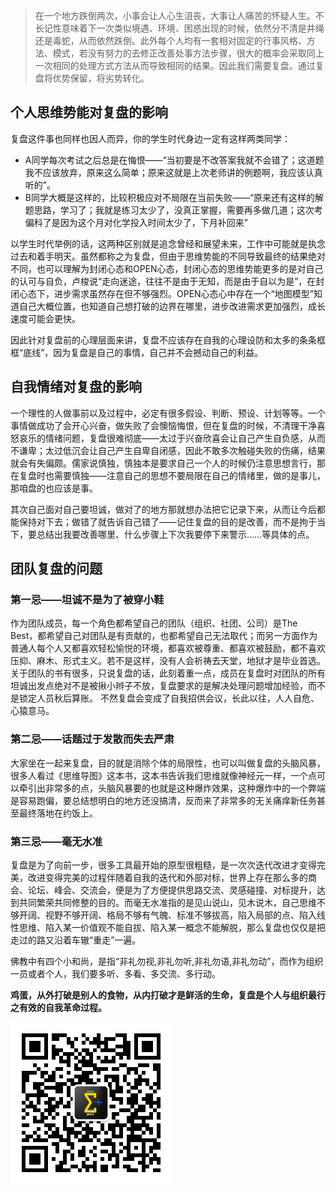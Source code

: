 > 在一个地方跌倒两次，小事会让人心生沮丧，大事让人痛苦的怀疑人生。不长记性意味着下一次类似境遇、环境、困惑出现的时候，依然分不清是井绳还是毒蛇，从而依然跌倒。此外每个人均有一套相对固定的行事风格、方法、模式，若没有努力的去修正改善处事方法步骤，很大的概率会采取同上一次相同的处理方式方法从而导致相同的结果。因此我们需要复盘。通过复盘将优势保留，将劣势转化。

## 个人思维势能对复盘的影响

复盘这件事也同样也因人而异，你的学生时代身边一定有这样两类同学：
- A同学每次考试之后总是在悔恨——“当初要是不改答案我就不会错了；这道题我不应该放弃，原来这么简单；原来这就是上次老师讲的例题啊，我应该认真听的”。
- B同学大概是这样的，比较积极应对不局限在当前失败——“原来还有这样的解题思路，学习了；我就是练习太少了，没真正掌握，需要再多做几道；这次考偏科了是因为这个月对化学投入时间太少了，下月补回来”

以学生时代举例的话，这两种区别就是追念曾经和展望未来，工作中可能就是执念过去和着手明天。虽然都称之为复盘，但由于思维势能的不同导致最终的结果绝对不同，也可以理解为封闭心态和OPEN心态，封闭心态的思维势能更多的是对自己的认可与自负，卢梭说“走向迷途，往往不是由于无知，而是由于自以为是”，在封闭心态下，进步需求虽然存在但不够强烈。OPEN心态心中存在一个“地图模型”知道自己大概位置，也知道自己想打破的边界在哪里，进步改进需求更加强烈，成长速度可能会更快。

因此针对复盘前的心理层面来讲，复盘不应该存在自我的心理设防和太多的条条框框“底线”，因为复盘是自己的事情，自己并不会撼动自己的利益。

## 自我情绪对复盘的影响

一个理性的人做事前以及过程中，必定有很多假设、判断、预设、计划等等。一个事情做成功了会开心兴奋，做失败了会懊恼悔恨，但在复盘的时候，不清理干净喜怒哀乐的情绪问题，复盘很难彻底——太过于兴奋欣喜会让自己产生自负感，从而不谦卑；太过低沉会让自己产生自卑自闭感，因此不敢多次触碰失败的伤痛，结果就会有失偏颇。儒家说慎独，慎独本是要求自己一个人的时候仍注意思想言行，那在复盘时也需要慎独——注意自己的思想不要局限在自己的情绪里，做的是事儿，那咱盘的也应该是事。

其次自己面对自己要坦诚，做对了的地方那就想办法把它记录下来，从而让今后都能保持对下去；做错了就告诉自己错了——记住复盘的目的是改善，而不是拘于当下，要总结出我要改善哪里、什么步骤上下次我要停下来警示……等具体的点。

## 团队复盘的问题
### 第一忌——坦诚不是为了被穿小鞋

作为团队成员，每一个角色都希望自己的团队（组织、社团、公司）是The Best，都希望自己对团队是有贡献的，也都希望自己无法取代；而另一方面作为普通人每个人又都喜欢轻松愉悦的环境，都喜欢被尊重、都喜欢被鼓励，都不喜欢压抑、麻木、形式主义。若不是这样，没有人会祈祷去天堂，地狱才是毕业首选。关于团队的书有很多，只说复盘的话，此刻着重一点，成员在复盘时对团队的所有坦诚出发点绝对不是被揪小辫子不放，复盘要求的是解决处理问题增加经验，而不是锁定人员秋后算账。
不然复盘会变成了自我招供会议，长此以往，人人自危、心猿意马。

### 第二忌——话题过于发散而失去严肃

大家坐在一起来复盘，目的就是消除个体的局限性，也可以叫做复盘的头脑风暴，很多人看过《思维导图》这本书，这本书告诉我们思维就像神经元一样，一个点可以牵引出非常多的点，头脑风暴要的也就是这种爆炸效果，这种爆炸中的一个弊端是容易跑偏，要总结想明白的地方还没搞清，反而来了非常多的无关痛痒新任务甚至最终落地在约饭上。

### 第三忌——毫无水准

复盘是为了向前一步，很多工具最开始的原型很粗糙，是一次次迭代改进才变得完美，改进变得完美的过程伴随着自我的迭代和外部对标，世界上存在那么多的商会、论坛、峰会、交流会，便是为了方便提供思路交流、灵感碰撞、对标提升，达到共同繁荣共同修整的目的。而毫无水准指的是见山说山，见木说木，自己思维不够开阔、视野不够开阔、格局不够有气魄、标准不够拔高，陷入局部的点、陷入线性思维、陷入某一价值观不能自拔、陷入某一概念不能解脱，那么复盘也仅仅是把走过的路又沿着车辙“重走”一遍。

佛教中有四个小和尚，是指“非礼勿视,非礼勿听,非礼勿语,非礼勿动”，而作为组织一员或者个人，我们要多听、多看、多交流、多行动。

**鸡蛋，从外打破是别人的食物，从内打破才是鲜活的生命，复盘是个人与组织最行之有效的自我革命过程。**

![](https://github.com/rovesoul/My-Article/blob/master/%E5%85%AC%E4%BC%97%E5%8F%B7%E4%BA%8C%E7%BB%B4%E7%A0%81.jpg)
